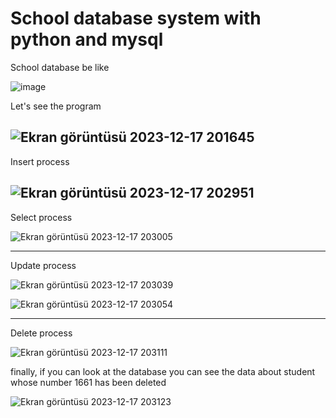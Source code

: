 # School database system with python and mysql
School database be like


![image](https://github.com/soykuvvetberat34/SchoolDB_add_find_update_delete_process_Mysql/assets/69586522/7b1cc269-73b0-4cc2-b662-e83082dd81f8)

Let's see the program


![Ekran görüntüsü 2023-12-17 201645](https://github.com/soykuvvetberat34/SchoolDB_add_find_update_delete_process_Mysql/assets/69586522/81948ab8-480a-452e-9346-378e53f470b2)
----------------------------------------------------------------------
Insert process

![Ekran görüntüsü 2023-12-17 202951](https://github.com/soykuvvetberat34/SchoolDB_add_find_update_delete_process_Mysql/assets/69586522/ae2d6923-6ede-497c-ad20-37365e008900)
----------------------------------------------------------------------
Select process

![Ekran görüntüsü 2023-12-17 203005](https://github.com/soykuvvetberat34/SchoolDB_add_find_update_delete_process_Mysql/assets/69586522/c0c82701-c20c-44f9-93af-33b5e0fbbdbd)

----------------------------------------------------------------------
Update process

![Ekran görüntüsü 2023-12-17 203039](https://github.com/soykuvvetberat34/SchoolDB_add_find_update_delete_process_Mysql/assets/69586522/8877b999-31bf-40e4-883d-122beca1a70e)

![Ekran görüntüsü 2023-12-17 203054](https://github.com/soykuvvetberat34/SchoolDB_add_find_update_delete_process_Mysql/assets/69586522/5cad4af3-a656-49b9-98cf-9a03dcca8353)

---------------------------------------------------------------------
Delete process

![Ekran görüntüsü 2023-12-17 203111](https://github.com/soykuvvetberat34/SchoolDB_add_find_update_delete_process_Mysql/assets/69586522/8053f708-361a-4cd7-ab33-89d15fe26037)

finally, if you can look at the database you can see the data about student whose number 1661 has been deleted


![Ekran görüntüsü 2023-12-17 203123](https://github.com/soykuvvetberat34/SchoolDB_add_find_update_delete_process_Mysql/assets/69586522/f53af692-985c-41c7-827f-856e939971e9)










